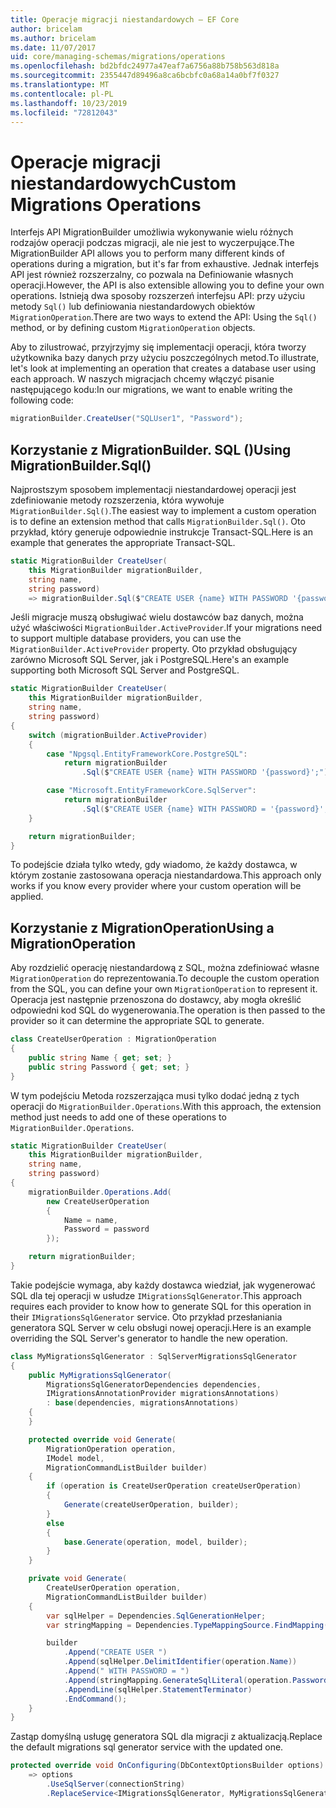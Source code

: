 ```yaml
---
title: Operacje migracji niestandardowych — EF Core
author: bricelam
ms.author: bricelam
ms.date: 11/07/2017
uid: core/managing-schemas/migrations/operations
ms.openlocfilehash: bd2bfdc24977a47eaf7a6756a88b758b563d818a
ms.sourcegitcommit: 2355447d89496a8ca6bcbfc0a68a14a0bf7f0327
ms.translationtype: MT
ms.contentlocale: pl-PL
ms.lasthandoff: 10/23/2019
ms.locfileid: "72812043"
---
```

# <a name="custom-migrations-operations"></a><span data-ttu-id="be0e3-102">Operacje migracji niestandardowych</span><span class="sxs-lookup"><span data-stu-id="be0e3-102">Custom Migrations Operations</span></span>

<span data-ttu-id="be0e3-103">Interfejs API MigrationBuilder umożliwia wykonywanie wielu różnych rodzajów operacji podczas migracji, ale nie jest to wyczerpujące.</span><span class="sxs-lookup"><span data-stu-id="be0e3-103">The MigrationBuilder API allows you to perform many different kinds of operations during a migration, but it's far from exhaustive.</span></span> <span data-ttu-id="be0e3-104">Jednak interfejs API jest również rozszerzalny, co pozwala na Definiowanie własnych operacji.</span><span class="sxs-lookup"><span data-stu-id="be0e3-104">However, the API is also extensible allowing you to define your own operations.</span></span> <span data-ttu-id="be0e3-105">Istnieją dwa sposoby rozszerzeń interfejsu API: przy użyciu metody `Sql()` lub definiowania niestandardowych obiektów `MigrationOperation`.</span><span class="sxs-lookup"><span data-stu-id="be0e3-105">There are two ways to extend the API: Using the `Sql()` method, or by defining custom `MigrationOperation` objects.</span></span>

<span data-ttu-id="be0e3-106">Aby to zilustrować, przyjrzyjmy się implementacji operacji, która tworzy użytkownika bazy danych przy użyciu poszczególnych metod.</span><span class="sxs-lookup"><span data-stu-id="be0e3-106">To illustrate, let's look at implementing an operation that creates a database user using each approach.</span></span> <span data-ttu-id="be0e3-107">W naszych migracjach chcemy włączyć pisanie następującego kodu:</span><span class="sxs-lookup"><span data-stu-id="be0e3-107">In our migrations, we want to enable writing the following code:</span></span>

``` csharp
migrationBuilder.CreateUser("SQLUser1", "Password");
```

## <a name="using-migrationbuildersql"></a><span data-ttu-id="be0e3-108">Korzystanie z MigrationBuilder. SQL ()</span><span class="sxs-lookup"><span data-stu-id="be0e3-108">Using MigrationBuilder.Sql()</span></span>

<span data-ttu-id="be0e3-109">Najprostszym sposobem implementacji niestandardowej operacji jest zdefiniowanie metody rozszerzenia, która wywołuje `MigrationBuilder.Sql()`.</span><span class="sxs-lookup"><span data-stu-id="be0e3-109">The easiest way to implement a custom operation is to define an extension method that calls `MigrationBuilder.Sql()`.</span></span> <span data-ttu-id="be0e3-110">Oto przykład, który generuje odpowiednie instrukcje Transact-SQL.</span><span class="sxs-lookup"><span data-stu-id="be0e3-110">Here is an example that generates the appropriate Transact-SQL.</span></span>

``` csharp
static MigrationBuilder CreateUser(
    this MigrationBuilder migrationBuilder,
    string name,
    string password)
    => migrationBuilder.Sql($"CREATE USER {name} WITH PASSWORD '{password}';");
```

<span data-ttu-id="be0e3-111">Jeśli migracje muszą obsługiwać wielu dostawców baz danych, można użyć właściwości `MigrationBuilder.ActiveProvider`.</span><span class="sxs-lookup"><span data-stu-id="be0e3-111">If your migrations need to support multiple database providers, you can use the `MigrationBuilder.ActiveProvider` property.</span></span> <span data-ttu-id="be0e3-112">Oto przykład obsługujący zarówno Microsoft SQL Server, jak i PostgreSQL.</span><span class="sxs-lookup"><span data-stu-id="be0e3-112">Here's an example supporting both Microsoft SQL Server and PostgreSQL.</span></span>

``` csharp
static MigrationBuilder CreateUser(
    this MigrationBuilder migrationBuilder,
    string name,
    string password)
{
    switch (migrationBuilder.ActiveProvider)
    {
        case "Npgsql.EntityFrameworkCore.PostgreSQL":
            return migrationBuilder
                .Sql($"CREATE USER {name} WITH PASSWORD '{password}';");

        case "Microsoft.EntityFrameworkCore.SqlServer":
            return migrationBuilder
                .Sql($"CREATE USER {name} WITH PASSWORD = '{password}';");
    }

    return migrationBuilder;
}
```

<span data-ttu-id="be0e3-113">To podejście działa tylko wtedy, gdy wiadomo, że każdy dostawca, w którym zostanie zastosowana operacja niestandardowa.</span><span class="sxs-lookup"><span data-stu-id="be0e3-113">This approach only works if you know every provider where your custom operation will be applied.</span></span>

## <a name="using-a-migrationoperation"></a><span data-ttu-id="be0e3-114">Korzystanie z MigrationOperation</span><span class="sxs-lookup"><span data-stu-id="be0e3-114">Using a MigrationOperation</span></span>

<span data-ttu-id="be0e3-115">Aby rozdzielić operację niestandardową z SQL, można zdefiniować własne `MigrationOperation` do reprezentowania.</span><span class="sxs-lookup"><span data-stu-id="be0e3-115">To decouple the custom operation from the SQL, you can define your own `MigrationOperation` to represent it.</span></span> <span data-ttu-id="be0e3-116">Operacja jest następnie przenoszona do dostawcy, aby mogła określić odpowiedni kod SQL do wygenerowania.</span><span class="sxs-lookup"><span data-stu-id="be0e3-116">The operation is then passed to the provider so it can determine the appropriate SQL to generate.</span></span>

``` csharp
class CreateUserOperation : MigrationOperation
{
    public string Name { get; set; }
    public string Password { get; set; }
}
```

<span data-ttu-id="be0e3-117">W tym podejściu Metoda rozszerzająca musi tylko dodać jedną z tych operacji do `MigrationBuilder.Operations`.</span><span class="sxs-lookup"><span data-stu-id="be0e3-117">With this approach, the extension method just needs to add one of these operations to `MigrationBuilder.Operations`.</span></span>

``` csharp
static MigrationBuilder CreateUser(
    this MigrationBuilder migrationBuilder,
    string name,
    string password)
{
    migrationBuilder.Operations.Add(
        new CreateUserOperation
        {
            Name = name,
            Password = password
        });

    return migrationBuilder;
}
```

<span data-ttu-id="be0e3-118">Takie podejście wymaga, aby każdy dostawca wiedział, jak wygenerować SQL dla tej operacji w usłudze `IMigrationsSqlGenerator`.</span><span class="sxs-lookup"><span data-stu-id="be0e3-118">This approach requires each provider to know how to generate SQL for this operation in their `IMigrationsSqlGenerator` service.</span></span> <span data-ttu-id="be0e3-119">Oto przykład przesłaniania generatora SQL Server w celu obsługi nowej operacji.</span><span class="sxs-lookup"><span data-stu-id="be0e3-119">Here is an example overriding the SQL Server's generator to handle the new operation.</span></span>

``` csharp
class MyMigrationsSqlGenerator : SqlServerMigrationsSqlGenerator
{
    public MyMigrationsSqlGenerator(
        MigrationsSqlGeneratorDependencies dependencies,
        IMigrationsAnnotationProvider migrationsAnnotations)
        : base(dependencies, migrationsAnnotations)
    {
    }

    protected override void Generate(
        MigrationOperation operation,
        IModel model,
        MigrationCommandListBuilder builder)
    {
        if (operation is CreateUserOperation createUserOperation)
        {
            Generate(createUserOperation, builder);
        }
        else
        {
            base.Generate(operation, model, builder);
        }
    }

    private void Generate(
        CreateUserOperation operation,
        MigrationCommandListBuilder builder)
    {
        var sqlHelper = Dependencies.SqlGenerationHelper;
        var stringMapping = Dependencies.TypeMappingSource.FindMapping(typeof(string));

        builder
            .Append("CREATE USER ")
            .Append(sqlHelper.DelimitIdentifier(operation.Name))
            .Append(" WITH PASSWORD = ")
            .Append(stringMapping.GenerateSqlLiteral(operation.Password))
            .AppendLine(sqlHelper.StatementTerminator)
            .EndCommand();
    }
}
```

<span data-ttu-id="be0e3-120">Zastąp domyślną usługę generatora SQL dla migracji z aktualizacją.</span><span class="sxs-lookup"><span data-stu-id="be0e3-120">Replace the default migrations sql generator service with the updated one.</span></span>

``` csharp
protected override void OnConfiguring(DbContextOptionsBuilder options)
    => options
        .UseSqlServer(connectionString)
        .ReplaceService<IMigrationsSqlGenerator, MyMigrationsSqlGenerator>();
```

